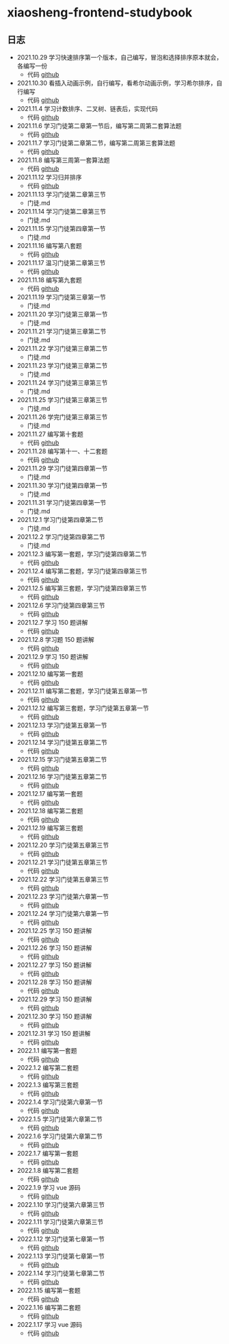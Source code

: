 # xiaosheng-frontend-studybook

## 日志

- 2021.10.29 学习快速排序第一个版本，自己编写，冒泡和选择排序原本就会，各编写一份
  - 代码 [github]()
- 2021.10.30 看插入动画示例，自行编写，看希尔动画示例，学习希尔排序，自行编写
  - 代码 [github]()
- 2021.11.4 学习计数排序、二叉树、链表后，实现代码
  - 代码 [github]()
- 2021.11.6 学习门徒第二章第一节后，编写第二周第二套算法题
  - 代码 [github]()
- 2021.11.7 学习门徒第二章第二节，编写第二周第三套算法题
  - 代码 [github]()
- 2021.11.8 编写第三周第一套算法题
  - 代码 [github]()
- 2021.11.12 学习归并排序
  - 代码 [github]()
- 2021.11.13 学习门徒第二章第三节
  - 门徒.md
- 2021.11.14 学习门徒第二章第三节
  - 门徒.md
- 2021.11.15 学习门徒第四章第一节
  - 门徒.md
- 2021.11.16 编写第八套题
  - 代码 [github]()
- 2021.11.17 温习门徒第二章第三节
  - 代码 [github]()
- 2021.11.18 编写第九套题
  - 代码 [github]()
- 2021.11.19 学习门徒第三章第一节
  - 门徒.md
- 2021.11.20 学习门徒第三章第一节
  - 门徒.md
- 2021.11.21 学习门徒第三章第二节
  - 门徒.md
- 2021.11.22 学习门徒第三章第二节
  - 门徒.md
- 2021.11.23 学习门徒第三章第二节
  - 门徒.md
- 2021.11.24 学习门徒第三章第三节
  - 门徒.md
- 2021.11.25 学习门徒第三章第三节
  - 门徒.md
- 2021.11.26 学完门徒第三章第三节
  - 门徒.md
- 2021.11.27 编写第十套题
  - 代码 [github]()
- 2021.11.28 编写第十一、十二套题
  - 代码 [github]()
- 2021.11.29 学习门徒第四章第一节
  - 门徒.md
- 2021.11.30 学习门徒第四章第一节
  - 门徒.md
- 2021.11.31 学习门徒第四章第一节
  - 门徒.md
- 2021.12.1 学习门徒第四章第二节
  - 门徒.md
- 2021.12.2 学习门徒第四章第二节
  - 门徒.md
- 2021.12.3 编写第一套题，学习门徒第四章第二节
  - 代码 [github]()
- 2021.12.4 编写第二套题，学习门徒第四章第三节
  - 代码 [github]()
- 2021.12.5 编写第三套题，学习门徒第四章第三节
  - 代码 [github]()
- 2021.12.6 学习门徒第四章第三节
  - 代码 [github]()
- 2021.12.7 学习 150 题讲解
  - 代码 [github]()
- 2021.12.8 学习题 150 题讲解
  - 代码 [github]()
- 2021.12.9 学习 150 题讲解
  - 代码 [github]()
- 2021.12.10 编写第一套题
  - 代码 [github]()
- 2021.12.11 编写第二套题，学习门徒第五章第一节
  - 代码 [github]()
- 2021.12.12 编写第三套题，学习门徒第五章第一节
  - 代码 [github]()
- 2021.12.13 学习门徒第五章第一节
  - 代码 [github]()
- 2021.12.14 学习门徒第五章第二节
  - 代码 [github]()
- 2021.12.15 学习门徒第五章第二节
  - 代码 [github]()
- 2021.12.16 学习门徒第五章第二节
  - 代码 [github]()
- 2021.12.17 编写第一套题
  - 代码 [github]()
- 2021.12.18 编写第二套题
  - 代码 [github]()
- 2021.12.19 编写第三套题
  - 代码 [github]()
- 2021.12.20 学习门徒第五章第三节
  - 代码 [github]()
- 2021.12.21 学习门徒第五章第三节
  - 代码 [github]()
- 2021.12.22 学习门徒第五章第三节
  - 代码 [github]()
- 2021.12.23 学习门徒第六章第一节
  - 代码 [github]()
- 2021.12.24 学习门徒第六章第一节
  - 代码 [github]()
- 2021.12.25 学习 150 题讲解
  - 代码 [github]()
- 2021.12.26 学习 150 题讲解
  - 代码 [github]()
- 2021.12.27 学习 150 题讲解
  - 代码 [github]()
- 2021.12.28 学习 150 题讲解
  - 代码 [github]()
- 2021.12.29 学习 150 题讲解
  - 代码 [github]()
- 2021.12.30 学习 150 题讲解
  - 代码 [github]()
- 2021.12.31 学习 150 题讲解
  - 代码 [github]()
- 2022.1.1 编写第一套题
  - 代码 [github]()
- 2022.1.2 编写第二套题
  - 代码 [github]()
- 2022.1.3 编写第三套题
  - 代码 [github]()
- 2022.1.4 学习门徒第六章第一节
  - 代码 [github]()
- 2022.1.5 学习门徒第六章第二节
  - 代码 [github]()
- 2022.1.6 学习门徒第六章第二节
  - 代码 [github]()
- 2022.1.7 编写第一套题
  - 代码 [github]()
- 2022.1.8 编写第二套题
  - 代码 [github]()
- 2022.1.9 学习 vue 源码
  - 代码 [github]()
- 2022.1.10 学习门徒第六章第三节
  - 代码 [github]()
- 2022.1.11 学习门徒第六章第三节
  - 代码 [github]()
- 2022.1.12 学习门徒第七章第一节
  - 代码 [github]()
- 2022.1.13 学习门徒第七章第一节
  - 代码 [github]()
- 2022.1.14 学习门徒第七章第二节
  - 代码 [github]()
- 2022.1.15 编写第一套题
  - 代码 [github]()
- 2022.1.16 编写第二套题
  - 代码 [github]()
- 2022.1.17 学习 vue 源码
  - 代码 [github]()














